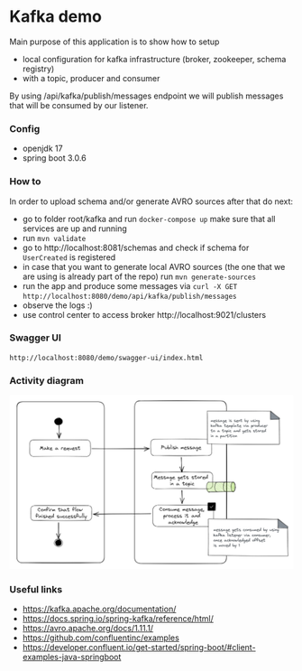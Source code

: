 # Kafka demo

Main purpose of this application is to show how to setup 
- local configuration for kafka infrastructure (broker, zookeeper, schema registry) 
- with a topic, producer and consumer

By using /api/kafka/publish/messages endpoint we will publish messages that will be consumed by our listener.  

### Config

- openjdk 17
- spring boot 3.0.6

### How to

In order to upload schema and/or generate AVRO sources after that do next:

- go to folder root/kafka and run ```docker-compose up``` make sure that all services are up and running
- run ```mvn validate```
- go to http://localhost:8081/schemas and check if schema for ```UserCreated``` is registered
- in case that you want to generate local AVRO sources (the one that we are using is already part of the repo) run ```mvn generate-sources```
- run the app and produce some messages via ```curl -X GET http://localhost:8080/demo/api/kafka/publish/messages```
- observe the logs :)
- use control center to access broker http://localhost:9021/clusters

### Swagger UI

```
http://localhost:8080/demo/swagger-ui/index.html
```

### Activity diagram

![activity_diagram.png](src%2Fmain%2Fresources%2Fstatic%2Factivity_diagram.png)

### Useful links

- https://kafka.apache.org/documentation/
- https://docs.spring.io/spring-kafka/reference/html/
- https://avro.apache.org/docs/1.11.1/
- https://github.com/confluentinc/examples
- https://developer.confluent.io/get-started/spring-boot/#client-examples-java-springboot
